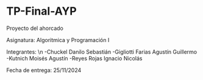 # TP-Final-AYP
Proyecto del ahorcado 

Asignatura: Algoritmica y Programación I

Integrantes: \n
-Chuckel Danilo Sebastián
-Gigliotti Farias Agustín Guillermo
-Kutnich Moisés Agustín
-Reyes Rojas Ignacio Nicolás

Fecha de entrega: 25/11/2024
